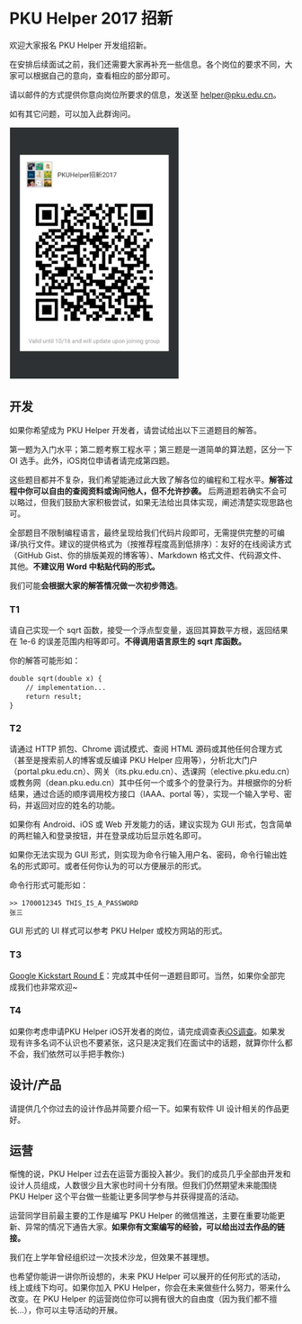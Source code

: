 # PKU Helper 2017 招新

欢迎大家报名 PKU Helper 开发组招新。

在安排后续面试之前，我们还需要大家再补充一些信息。各个岗位的要求不同，大家可以根据自己的意向，查看相应的部分即可。

请以邮件的方式提供你意向岗位所要求的信息，发送至 helper@pku.edu.cn。

如有其它问题，可以加入此群询问。

<img src='https://raw.githubusercontent.com/PKUHelper/Recruit2017/master/pkuhelper_recruit_2017_wechat_qrcode.jpg' width="300px" style='border: #f1f1f1 solid 1px'/>

## 开发

如果你希望成为 PKU Helper 开发者，请尝试给出以下三道题目的解答。

第一题为入门水平；第二题考察工程水平；第三题是一道简单的算法题，区分一下 OI 选手。此外，iOS岗位申请者请完成第四题。

这些题目都并不复杂，我们希望能通过此大致了解各位的编程和工程水平。**解答过程中你可以自由的查阅资料或询问他人，但不允许抄袭。** 后两道题若确实不会可以略过，但我们鼓励大家积极尝试，如果无法给出具体实现，阐述清楚实现思路也可。

全部题目不限制编程语言，最终呈现给我们代码片段即可，无需提供完整的可编译/执行文件。建议的提供格式为（按推荐程度高到低排序）：友好的在线阅读方式（GitHub Gist、你的排版美观的博客等）、Markdown 格式文件、代码源文件、其他。**不建议用 Word 中粘贴代码的形式。**

我们可能**会根据大家的解答情况做一次初步筛选**。

### T1

请自己实现一个 sqrt 函数，接受一个浮点型变量，返回其算数平方根，返回结果在 1e-6 的误差范围内相等即可。**不得调用语言原生的 sqrt 库函数。**

你的解答可能形如：
```
double sqrt(double x) {
    // implementation...
    return result;
}
```

### T2

请通过 HTTP 抓包、Chrome 调试模式、查阅 HTML 源码或其他任何合理方式（甚至是搜索前人的博客或反编译 PKU Helper 应用等），分析北大门户（portal.pku.edu.cn）、网关（its.pku.edu.cn）、选课网（elective.pku.edu.cn）或教务网（dean.pku.edu.cn）其中任何一个或多个的登录行为。并根据你的分析结果，通过合适的顺序调用校方接口（IAAA、portal 等），实现一个输入学号、密码，并返回对应的姓名的功能。

如果你有 Android、iOS 或 Web 开发能力的话，建议实现为 GUI 形式，包含简单的两栏输入和登录按钮，并在登录成功后显示姓名即可。

如果你无法实现为 GUI 形式，则实现为命令行输入用户名、密码，命令行输出姓名的形式即可。或者任何你认为的可以方便展示的形式。

命令行形式可能形如：
```
>> 1700012345 THIS_IS_A_PASSWORD
张三
```

GUI 形式的 UI 样式可以参考 PKU Helper 或校方网站的形式。

### T3

[Google Kickstart Round E](https://codejam.withgoogle.com/codejam/contest/12234486/dashboard)：完成其中任何一道题目即可。当然，如果你全部完成我们也非常欢迎~

### T4
如果你考虑申请PKU Helper iOS开发者的岗位，请完成调查表[iOS调查](https://github.com/PKUHelper/Recruit2017/iOS调查.numbers)。如果发现有许多名词不认识也不要紧张，这只是决定我们在面试中的话题，就算你什么都不会，我们依然可以手把手教你:)

## 设计/产品

请提供几个你过去的设计作品并简要介绍一下。如果有软件 UI 设计相关的作品更好。

## 运营

惭愧的说，PKU Helper 过去在运营方面投入甚少。我们的成员几乎全部由开发和设计人员组成，人数很少且大家也时间十分有限。但我们仍然期望未来能围绕 PKU Helper 这个平台做一些能让更多同学参与并获得提高的活动。

运营同学目前最主要的工作是编写 PKU Helper 的微信推送，主要在重要功能更新、异常的情况下通告大家。**如果你有文案编写的经验，可以给出过去作品的链接。**

我们在上学年曾经组织过一次技术沙龙，但效果不甚理想。

也希望你能讲一讲你所设想的，未来 PKU Helper 可以展开的任何形式的活动，线上或线下均可。如果你加入 PKU Helper，你会在未来做些什么努力，带来什么改变。在 PKU Helper 的运营岗位你可以拥有很大的自由度（因为我们都不擅长…），你可以主导活动的开展。


